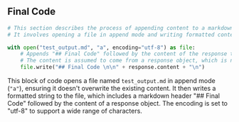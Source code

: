 ## Final Code 

```python
# This section describes the process of appending content to a markdown file using Python.
# It involves opening a file in append mode and writing formatted content to it.

with open("test_output.md", "a", encoding="utf-8") as file:
    # Appends "## Final Code" followed by the content of the response to the file.
    # The content is assumed to come from a response object, which is not defined here.
    file.write("## Final Code \n\n" + response.content + "\n")
``` 

This block of code opens a file named `test_output.md` in append mode (`"a"`), ensuring it doesn't overwrite the existing content. It then writes a formatted string to the file, which includes a markdown header "## Final Code" followed by the content of a response object. The encoding is set to "utf-8" to support a wide range of characters.
